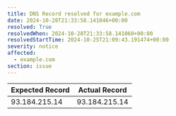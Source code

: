```yaml
---
title: DNS Record resolved for example.com
date: 2024-10-28T21:33:58.141046+00:00
resolved: True
resolvedWhen: 2024-10-28T21:33:58.141060+00:00
resolvedStartTime: 2024-10-25T21:09:43.191474+00:00
severity: notice
affected:
  - example.com
section: issue
---
```


| Expected Record  | Actual Record  |
|------------------|----------------|
| 93.184.215.14 | 93.184.215.14 |
